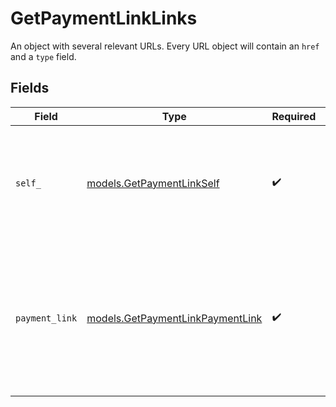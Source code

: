 # GetPaymentLinkLinks

An object with several relevant URLs. Every URL object will contain an `href` and a `type` field.


## Fields

| Field                                                                                                      | Type                                                                                                       | Required                                                                                                   | Description                                                                                                |
| ---------------------------------------------------------------------------------------------------------- | ---------------------------------------------------------------------------------------------------------- | ---------------------------------------------------------------------------------------------------------- | ---------------------------------------------------------------------------------------------------------- |
| `self_`                                                                                                    | [models.GetPaymentLinkSelf](../models/getpaymentlinkself.md)                                               | :heavy_check_mark:                                                                                         | In v2 endpoints, URLs are commonly represented as objects with an `href` and `type` field.                 |
| `payment_link`                                                                                             | [models.GetPaymentLinkPaymentLink](../models/getpaymentlinkpaymentlink.md)                                 | :heavy_check_mark:                                                                                         | The URL your customer should visit to make the payment. This is where you should redirect the customer to. |